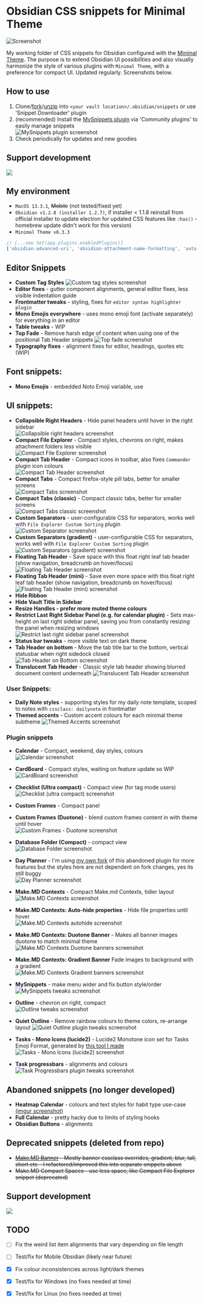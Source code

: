 # Obsidian CSS snippets for Minimal Theme

![Screenshot](screenshots/screenshot.png)

My working folder of CSS snippets for Obsidian configured with the [Minimal Theme](https://github.com/kepano/obsidian-minimal). The purpose is to extend Obsidian UI possibilities and also visually harmonize the style of various plugins with `Minimal Theme`, with a preference for compact UI. Updated regularly. Screenshots below.

## How to use

1. Clone/[fork](https://github.com/replete/obsidian-minimal-theme-css-snippets/fork)/[unzip](https://github.com/replete/obsidian-minimal-theme-css-snippets/archive/refs/heads/main.zip) into `<your vault location>/.obsidian/snippets` or use 'Snippet Downloader' plugin
2. (recommended) Install the [MySnippets plugin](https://github.com/chetachiezikeuzor/MySnippets-Plugin) via 'Community plugins' to easily manage snippets    
![MySnippets plugin screenshot](screenshots/mysnippets.png)
4. Check periodically for updates and new goodies

## Support development


<a href="https://www.buymeacoffee.com/replete"><img src="https://img.buymeacoffee.com/button-api/?text=Buy me a coffee&emoji=&slug=replete&button_colour=BD5FFF&font_colour=ffffff&font_family=Poppins&outline_colour=000000&coffee_colour=FFDD00" /></a>

## My environment

- `MacOS 13.3.1`, ~~Mobile~~ (not tested/fixed yet)
- `Obsidian v1.2.8 (installer 1.2.7)`, if installer < 1.1.8 reinstall from official installer to update electron for updated CSS features like `:has()` - homebrew update didn't work for this version)
- `Minimal Theme v6.3.3`
```js
// [...new Set(app.plugins.enabledPlugins)]
['obsidian-advanced-uri', 'obsidian-attachment-name-formatting', 'auto-class', 'calendar', 'chatgpt-md', 'obsidian-checklist-plugin', 'cmdr', 'obsidian-contextual-typography', 'obsidian-custom-attachment-location', 'custom-sort', 'obsidian-custom-frames', 'dataview', 'obsidian-day-planner', 'dbfolder', 'draw-harada-method', 'folder-note-plugin', 'obsidian-hide-sidebars-when-narrow', 'hotkeysplus-obsidian', 'obsidian-hover-editor', 'obsidian-icon-folder', 'obsidian-excalidraw-plugin', 'cm-editor-syntax-highlight-obsidian', 'obsidian-minimal-settings', 'obsidian-meta-bind-plugin', 'open-in-new-tab', 'open-vscode', 'periodic-notes', 'quickadd', 'obsidian-quiet-outline', 'obsidian-smart-typography', 'obsidian-style-settings', 'obsidian-task-progress-bar', 'obsidian-tasks-plugin', 'templater-obsidian', 'obsidian-toggle-list', 'make-md', 'mysnippets-plugin', 'nldates-obsidian', 'no-dupe-leaves', 'file-explorer-note-count', 'obsidian-columns', 'ob-table-enhancer']
```

## Editor Snippets
- **Custom Tag Styles**
    ![Custom tag styles screenshot](screenshots/custom-tags.png)
- **Editor fixes** - gutter component alignments, general editor fixes, less visible indentation guide
- **Frontmatter tweaks** - styling, fixes for `editor syntax highlighter plugin`
- **Mono Emojis everywhere** - uses mono emoji font (activate separately) for everything in an editor    
- **Table tweaks** - WIP
- **Top Fade** - Remove harsh edge of content when using one of the positional Tab Header snippets
![Top fade screenshot](screenshots/top-fade.png)
- **Typography fixes** - alignment fixes for editor, headings, quotes etc (WIP)
## Font snippets:
- **Mono Emojis** - embedded Noto Emoji variable, use 
## UI snippets:
- **Collapsible Right Headers** - Hide panel headers until hover in the right sidebar   
    ![Collapsible right headers screenshot](screenshots/collapsible-header.gif)
- **Compact File Explorer** - Compact styles, chevrons on right, makes attachment folders less visible    
    ![Compact File Explorer screenshot](screenshots/compact-file-explorer.png)
- **Compact Tab Header** - Compact icons in toolbar, also fixes `Commander` plugin icon colours    
    ![Compact Tab Header screenshot](screenshots/compact-tab-header.png)
- **Compact Tabs** - Compact firefox-style pill tabs, better for smaller screens     
    ![Compact Tabs screenshot](screenshots/compact-tabs.png)
- **Compact Tabs (classic)** - Compact classic tabs, better for smaller screens    
    ![Compact Tabs classic screenshot](screenshots/compact-tabs-classic.png)
- **Custom Separators** - user-configurable CSS for separators, works well with `File Explorer Custom Sorting` plugin    
    ![Custom Separator screenshot](screenshots/custom-separators.png)
- **Custom Separators (gradient)** - user-configurable CSS for separators, works well with `File Explorer Custom Sorting` plugin    
    ![Custom Separators (gradient) screenshot](screenshots/custom-separators-gradient.png)
- **Floating Tab Header** - Save space with this float right leaf tab header (show navigation, breadcrumb on hover/focus)    
    ![Floating Tab Header screenshot](screenshots/floating-tab-header.gif)
- **Floating Tab Header (mini)** - Save even more space with this float right leaf tab header (show navigation, breadcrumb on hover/focus)    
    ![Floating Tab Header (mini) screenshot](screenshots/floating-tab-header-mini.gif)
- **Hide Ribbon**
- **Hide Vault Title in Sidebar**
- **Resize Handles - prefer more muted theme colours**
- **Restrict Last Right Sidebar  Panel (e.g. for calendar plugin)** - Sets max-height on last right sidebar panel, saving you from constantly resizing the panel when resizing windows    
![Restrict last right sidebar panel screenshot](screenshots/restrict-last-right-sidebar-panel.png) 
- **Status bar tweaks** - more visible text on dark theme 
- **Tab Header on bottom** - Move the tab title bar to the bottom, vertical statusbar when right sidedock closed
    ![Tab Header on Bottom screenshot](screenshots/tab-header-bottom.png)
- **Translucent Tab Header** - Classic style tab header showing blurred document content underneath
    ![Translucent Tab Header screenshot](screenshots/tab-header-translucent.png)
### User Snippets:
- **Daily Note styles** - supporting styles for my daily note template, scoped to notes with `cssclass: dailynote` in frontmatter
- **Themed accents** - Custom accent colours for each minimal theme subtheme 
    ![Themed Accents screenshot](screenshots/accents.gif)

### Plugin snippets
- **Calendar** - Compact, weekend, day styles, colours    
    ![Calendar screenshot](screenshots/calendar.png)
- **CardBoard** - Compact styles, waiting on feature update so WIP
    ![CardBoard screenshot](screenshots/cardboard.png)
 
- **Checklist (Ultra compact)** - Compact view (for tag mode users)    
    ![Checklist (ultra compact) screenshot](screenshots/checklist.png)
- **Custom Frames** - Compact panel
- **Custom Frames (Duotone)** - blend custom frames content in with theme until hover    
    ![Custom Frames - Duotone screenshot](screenshots/custom-frames-duotone.png)
- **Database Folder (Compact)** - compact view    
    ![Database Folder screenshot](screenshots/dbfolder.png)
- **Day Planner** - I'm using [my own fork](https://github.com/replete/obsidian-day-planner) of this abandoned plugin for more features but the styles here are not dependent on fork changes, yes its still buggy    
    ![Day Planner screenshot](screenshots/dayplanner.png)
- **Make.MD Contexts** - Compact Make.md Contexts, tidier layout   
    ![Make.MD Contexts screenshot](screenshots/makemdcontexts.png)
- **Make.MD Contexts: Auto-hide properties** - Hide file properties until hover    
    ![Make.MD Contexts autohide screenshot](screenshots/makemdcontextsautohide.gif)

- **Make.MD Contexts: Duotone Banner** - Makes all banner images duotone to match minimal theme    
    ![Make.MD Contexts Duotone banners screenshot](screenshots/makemdcontextsbannerduotone.png)
- **Make.MD Contexts: Gradient Banner**  Fade images to background with a gradient    
    ![Make.MD Contexts Gradient banners screenshot](screenshots/makemdcontextsbannergradient.png)
- **MySnippets** - make menu wider and fix button style/order    
    ![MySnippets tweaks screenshot](screenshots/mysnippets_tweaks.png)
- **Outline** - chevron on right, compact    
    ![Outline tweaks screenshot](screenshots/outline.png)
- **Quiet Outline** - Remove rainbow colours to theme colors, re-arrange layout
    ![Quiet Outline plugin tweaks screenshot](screenshots/quietoutline.png)
- **Tasks - Mono Icons (lucide2)** - Lucide2 Monotone icon set for Tasks Emoji Format, generated by [this tool I made](https://github.com/replete/obsidian-tasks-custom-icons)     
    ![Tasks - Mono Icons (lucide2) screenshot](screenshots/tasks-icons-lucide2.png)
- **Task progressbars** - alignments and colours
    ![Task Progressbars plugin tweaks screenshot](screenshots/taskprogressbars.png)
    
## Abandoned snippets (no longer developed)
- **Heatmap Calendar** - colours and text styles for habit type use-case [(imgur screenshot)](https://i.imgur.com/ndvRLIC.png)
- **Full Calendar** - pretty hacky due to limits of styling hooks
- **Obsidian Buttons** - alignments

## Deprecated snippets (deleted from repo)
- ~~[Make.MD Banner](https://i.imgur.com/bn5bfMS.gif) - Mostly banner cssclass overrides, gradient, blur, tall, short etc - I refactored/improved this into separate snippets above~~
- ~~Make.MD Compact Spaces - use less space, like Compact File Explorer snippet (deprecated)~~

## Support development
<a href="https://www.buymeacoffee.com/replete"><img src="https://img.buymeacoffee.com/button-api/?text=Buy me a coffee&emoji=&slug=replete&button_colour=BD5FFF&font_colour=ffffff&font_family=Poppins&outline_colour=000000&coffee_colour=FFDD00" /></a>

## TODO
- [ ] Fix the weird list item alignments that vary depending on file length
- [ ] Test/fix for Mobile Obsidian (likely near future)
- [x] Fix colour inconsistencies across light/dark themes
- [x] Test/fix for Windows (no fixes needed at time)
- [x] Test/fix for Linux (no fixes needed at time)

